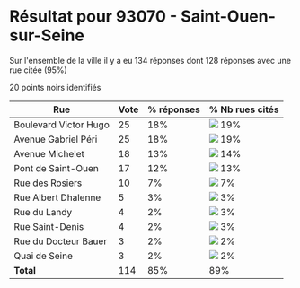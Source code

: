 # Résultat pour 93070 - Saint-Ouen-sur-Seine

Sur l'ensemble de la ville il y a eu 134 réponses dont 128 réponses avec une rue citée (95%)

20 points noirs identifiés

| Rue | Vote | % réponses | % Nb rues cités|
|-----|------|------------|----------------|
| Boulevard Victor Hugo | 25 | 18% | <img src="../../img/bar_19.gif" />&nbsp;19%|
| Avenue Gabriel Péri | 25 | 18% | <img src="../../img/bar_19.gif" />&nbsp;19%|
| Avenue Michelet | 18 | 13% | <img src="../../img/bar_14.gif" />&nbsp;14%|
| Pont de Saint-Ouen | 17 | 12% | <img src="../../img/bar_13.gif" />&nbsp;13%|
| Rue des Rosiers | 10 | 7% | <img src="../../img/bar_7.gif" />&nbsp;7%|
| Rue Albert Dhalenne | 5 | 3% | <img src="../../img/bar_3.gif" />&nbsp;3%|
| Rue du Landy | 4 | 2% | <img src="../../img/bar_3.gif" />&nbsp;3%|
| Rue Saint-Denis | 4 | 2% | <img src="../../img/bar_3.gif" />&nbsp;3%|
| Rue du Docteur Bauer | 3 | 2% | <img src="../../img/bar_2.gif" />&nbsp;2%|
| Quai de Seine | 3 | 2% | <img src="../../img/bar_2.gif" />&nbsp;2%|
| **Total** | 114 | 85% | 89%|
